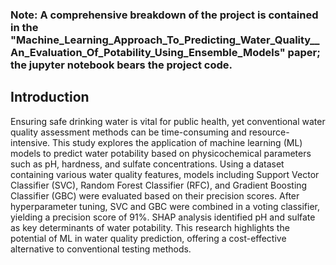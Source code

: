 ### Note: A comprehensive breakdown of the project is contained in the "Machine_Learning_Approach_To_Predicting_Water_Quality__An_Evaluation_Of_Potability_Using_Ensemble_Models" paper; the jupyter notebook bears the project code.


## Introduction

Ensuring safe drinking water is vital for public health, yet conventional water quality assessment methods can be time-consuming and resource-intensive. This study explores the application of machine learning (ML) models to predict water potability based on physicochemical parameters such as pH, hardness, and sulfate concentrations. Using a dataset containing various water quality features, models including Support Vector Classifier (SVC), Random Forest Classifier (RFC), and Gradient Boosting Classifier (GBC) were evaluated based on their precision scores. After hyperparameter tuning, SVC and GBC were combined in a voting classifier, yielding a precision score of 91%. SHAP analysis identified pH and sulfate as key determinants of water potability. This research highlights the potential of ML in water quality prediction, offering a cost-effective alternative to conventional testing methods.

